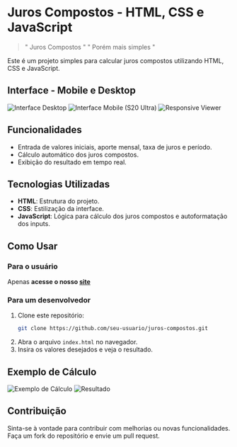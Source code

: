 # Juros Compostos - HTML, CSS e JavaScript

>  " Juros Compostos "
> " Porém mais simples "

Este é um projeto simples para calcular juros compostos utilizando HTML, CSS e JavaScript.

## Interface - Mobile e Desktop

![Interface Desktop](https://files.catbox.moe/g8bheq.png) ![Interface Mobile (S20 Ultra)](https://files.catbox.moe/1cvjay.png)
![Responsive Viewer](https://files.catbox.moe/zdsa98.png)

## Funcionalidades

- Entrada de valores iniciais, aporte mensal, taxa de juros e período.
- Cálculo automático dos juros compostos.
- Exibição do resultado em tempo real.

## Tecnologias Utilizadas

- **HTML**: Estrutura do projeto.
- **CSS**: Estilização da interface.
- **JavaScript**: Lógica para cálculo dos juros compostos e autoformatação dos inputs.

## Como Usar

### Para o usuário

Apenas **acesse o nosso [site](https://juro-composto.vercel.app)**

### Para um desenvolvedor

1. Clone este repositório:
    ```bash
    git clone https://github.com/seu-usuario/juros-compostos.git
    ```
2. Abra o arquivo `index.html` no navegador.
3. Insira os valores desejados e veja o resultado.

## Exemplo de Cálculo

![Exemplo de Cálculo](https://files.catbox.moe/ki46uw.png)
![Resultado](https://files.catbox.moe/42l8sr.png)

## Contribuição

Sinta-se à vontade para contribuir com melhorias ou novas funcionalidades. Faça um fork do repositório e envie um pull request.